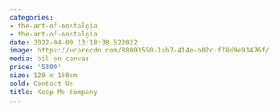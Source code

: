 ```yaml
---
categories:
- the-art-of-nostalgia
- the-art-of-nostalgia
date: 2022-04-09 13:18:38.522022
image: https://ucarecdn.com/88093550-1ab7-414e-b02c-f78d9e91476f/
media: oil on canvas
price: '5300'
size: 120 x 150cm
sold: Contact Us
title: Keep Me Company
...
```

